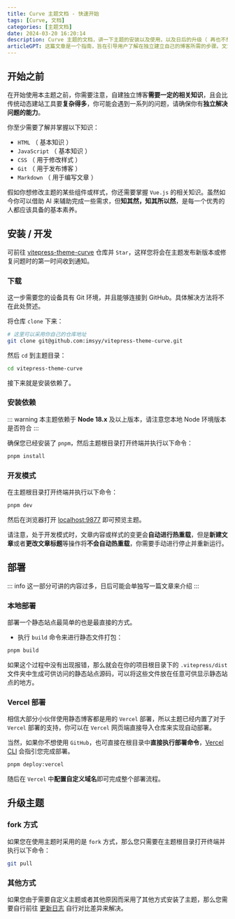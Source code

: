 ```yaml
---
title: Curve 主题文档 - 快速开始
tags: [Curve, 文档]
categories: [主题文档]
date: 2024-03-20 16:20:14
description: Curve 主题的文档，讲一下主题的安装以及使用，以及日后的升级（ 再也不想写文档了 ）
articleGPT: 这篇文章是一个指南，旨在引导用户了解在独立建立自己的博客所需的步骤。文章还提及如何更新主题，但相关具体内容尚待撰写。
---
```


## 开始之前

在开始使用本主题之前，你需要注意，自建独立博客**需要一定的相关知识**，且会比传统动态建站工具要**复杂得多**，你可能会遇到一系列的问题，请确保你有**独立解决问题的能力**。

你至少需要了解并掌握以下知识：

- `HTML` （ 基本知识 ）
- `JavaScript` （ 基本知识 ）
- `CSS` （ 用于修改样式 ）
- `Git` （ 用于发布博客 ）
- `Markdown` （ 用于编写文章 ）

假如你想修改主题的某些组件或样式，你还需要掌握 `Vue.js` 的相关知识。虽然如今你可以借助 AI 来辅助完成一些需求，但**知其然，知其所以然**，是每一个优秀的人都应该具备的基本素养。

## 安装 / 开发

可前往 [vitepress-theme-curve](https://github.com/imsyy/vitepress-theme-curve) 仓库并 `Star`，这样您将会在主题发布新版本或修复问题时的第一时间收到通知。

### 下载

这一步需要您的设备具有 Git 环境，并且能够连接到 GitHub。具体解决方法将不在此处赘述。

将仓库 `clone` 下来：
  
```bash
# 这里可以采用你自己的仓库地址
git clone git@github.com:imsyy/vitepress-theme-curve.git
```

然后 `cd` 到主题目录：

```bash
cd vitepress-theme-curve
```

接下来就是安装依赖了。

### 安装依赖

::: warning
本主题依赖于 **Node 18.x** 及以上版本，请注意您本地 Node 环境版本是否符合
:::

确保您已经安装了 `pnpm`，然后主题根目录打开终端并执行以下命令：

```bash
pnpm install
```

### 开发模式

在主题根目录打开终端并执行以下命令：

```bash
pnpm dev
```

然后在浏览器打开 [localhost:9877](localhost:9877) 即可预览主题。

请注意，处于开发模式时，文章内容或样式的变更会**自动进行热重载**，但是**新建文章**或者**更改文章标题**等操作将**不会自动热重载**，你需要手动进行停止并重新运行。

## 部署

::: info
这一部分可讲的内容过多，日后可能会单独写一篇文章来介绍
:::

### 本地部署

部署一个静态站点最简单的也是最直接的方式。

- 执行 `build` 命令来进行静态文件打包：
  
```bash
pnpm build
```

如果这个过程中没有出现报错，那么就会在你的项目根目录下的 `.vitepress/dist` 文件夹中生成可供访问的静态站点源码，可以将这些文件放在任意可供显示静态站点的地方。

### Vercel 部署

相信大部分小伙伴使用静态博客都是用的 `Vercel` 部署，所以主题已经内置了对于 `Vercel` 部署的支持，你可以在 `Vercel` 网页端直接导入仓库来实现自动部署。

当然，如果你不想使用 `GitHub`，也可直接在根目录中**直接执行部署命令**，[Vercel CLI](https://vercel.com/docs/cli) 会指引您完成部署。

```bash
pnpm deploy:vercel
```

随后在 `Vercel` 中**配置自定义域名**即可完成整个部署流程。

## 升级主题

### fork 方式

如果您在使用主题时采用的是 `fork` 方式，那么您只需要在主题根目录打开终端并执行以下命令：

```bash
git pull
```

### 其他方式

如果您由于需要自定义主题或者其他原因而采用了其他方式安装了主题，那么您需要自行前往 [更新日志](https://github.com/imsyy/vitepress-theme-curve/releases) 自行对比差异来解决。